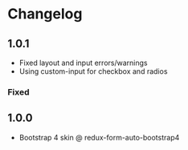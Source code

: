 # Changelog

## 1.0.1

- Fixed layout and input errors/warnings
- Using custom-input for checkbox and radios

### Fixed

## 1.0.0

- Bootstrap 4 skin @ redux-form-auto-bootstrap4
